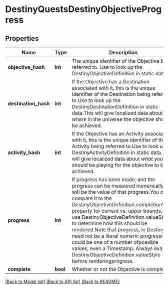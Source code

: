 # DestinyQuestsDestinyObjectiveProgress

## Properties
Name | Type | Description | Notes
------------ | ------------- | ------------- | -------------
**objective_hash** | **int** | The unique identifier of the Objective being referred to.  Use to look up the DestinyObjectiveDefinition in static data. | [optional] 
**destination_hash** | **int** | If the Objective has a Destination associated with it, this is the unique identifier of the Destination being referred to.Use to look up the DestinyDestinationDefinition in static data.This will give localized data about *where* in the universe the objective should be achieved. | [optional] 
**activity_hash** | **int** | If the Objective has an Activity associated with it, this is the unique identifier of the Activity being referred to.Use to look up the DestinyActivityDefinition in static data.This will give localized data about *what* you should be playing for the objective to be achieved. | [optional] 
**progress** | **int** | If progress has been made, and the progress can be measured numerically, this will be the value of that progress.You can compare it to the DestinyObjectiveDefinition.completionValue property for current vs. upper bounds,and use DestinyObjectiveDefinition.valueStyle to determine how this should be rendered.Note that progress, in Destiny 2, need not be a literal numeric progression.  It could be one of a number ofpossible values, even a Timestamp.  Always examine DestinyObjectiveDefinition.valueStyle before renderingprogress. | [optional] 
**complete** | **bool** | Whether or not the Objective is completed. | [optional] 

[[Back to Model list]](../README.md#documentation-for-models) [[Back to API list]](../README.md#documentation-for-api-endpoints) [[Back to README]](../README.md)


